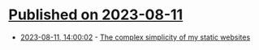 # [Published on 2023-08-11](index.md)

* [2023-08-11, 14:00:02](https://lobste.rs/s/0exj7t/complex_simplicity_my_static_websites) - [The complex simplicity of my static websites](https://alinpanaitiu.com/blog/complex-simplicity-of-static-websites/)
